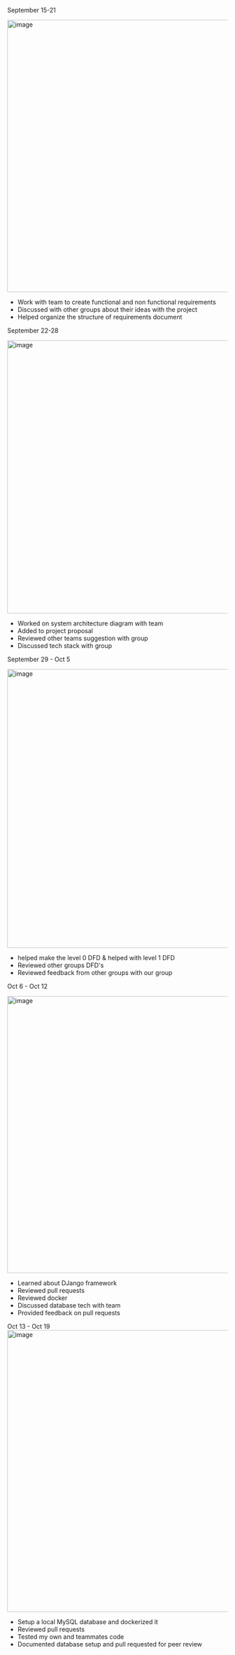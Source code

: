 
September 15-21

<img width="1069" height="622" alt="image" src="https://github.com/user-attachments/assets/3ebfb261-388d-4c7e-a261-48bf1b64e3c2" />

- Work with team to create functional and non functional requirements
- Discussed with other groups about their ideas with the project
- Helped organize the structure of requirements document

September 22-28

<img width="1087" height="624" alt="image" src="https://github.com/user-attachments/assets/9f56a55c-d0f2-421a-af64-4851ca4f6b85" />

- Worked on system architecture diagram with team
- Added to project proposal
- Reviewed other teams suggestion with group
- Discussed tech stack with group

September 29 - Oct 5


<img width="1090" height="637" alt="image" src="https://github.com/user-attachments/assets/f82c3e9c-3457-4514-93be-cc2e7545ca86" />

- helped make the level 0 DFD & helped with level 1 DFD
- Reviewed other groups DFD's
- Reviewed feedback from other groups with our group

Oct 6 - Oct 12

<img width="1079" height="633" alt="image" src="https://github.com/user-attachments/assets/4c82df6e-f3df-48c5-abe7-9bfca3c40b4f" />

- Learned about DJango framework
- Reviewed pull requests
- Reviewed docker
- Discussed database tech with team
- Provided feedback on pull requests

Oct 13 - Oct 19
<img width="1091" height="644" alt="image" src="https://github.com/user-attachments/assets/7edc2495-59ae-495a-896e-c1226016aedb" />

- Setup a local MySQL database and dockerized it
- Reviewed pull requests
- Tested my own and teammates code
- Documented database setup and pull requested for peer review


